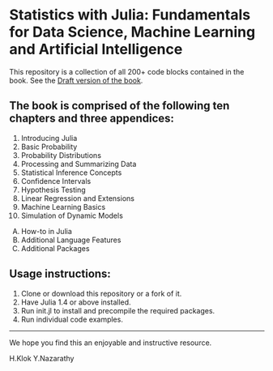 # Statistics with Julia: Fundamentals for Data Science, Machine Learning and Artificial Intelligence


This repository is a collection of all 200+ code blocks contained in the book. See the [Draft version of the book](https://statisticswithjulia.org/index.html).

## The book is comprised of the following ten chapters and three appendices:

1. Introducing Julia
2. Basic Probability
3. Probability Distributions
4. Processing and Summarizing Data
5. Statistical Inference Concepts
6. Confidence Intervals
7. Hypothesis Testing
8. Linear Regression and Extensions
9. Machine Learning Basics
10. Simulation of Dynamic Models

<ol type="A">
	<li> How-to in Julia</li>
	<li>Additional Language Features</li>
	<li>Additional Packages</li>
</ol>

## Usage instructions:

1. Clone or download this repository or a fork of it.
1. Have Julia 1.4 or above installed.
1. Run init.jl to install and precompile the required packages.
1. Run individual code examples.

---

We hope you find this an enjoyable and instructive resource.

H.Klok
Y.Nazarathy

